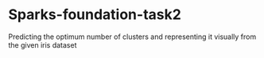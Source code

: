 # Sparks-foundation-task2
Predicting the optimum number of clusters and representing it visually from the given iris dataset
